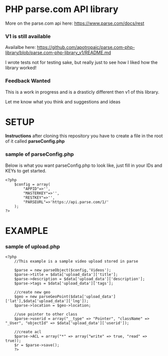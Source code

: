 PHP parse.com API library
===========================
More on the parse.com api here: https://www.parse.com/docs/rest

### V1 is still available ###
Availalbe here: https://github.com/apotropaic/parse.com-php-library/blob/parse.com-php-library_v1/README.md

I wrote tests not for testing sake, but really just to see how I liked how the library worked!

### Feedback Wanted ###

This is a work in progress and is a drasticly different then v1 of this library.

Let me know what you think and suggestions and ideas


SETUP
=========================

**Instructions** after cloning this repository you have to create a file in the root of it called **parseConfig.php**

### sample of parseConfig.php ###

Below is what you want parseConfig.php to look like, just fill in your IDs and KEYs to get started.

```
<?php
    $config = array(
        "APPID"=>'',
        "MASTERKEY"=>'',
        "RESTKEY"=>'',
        "PARSEURL"=>'https://api.parse.com/1/'
    );
?>
```



EXAMPLE
=========================

### sample of upload.php ###

```
<?php 
    //This example is a sample video upload stored in parse
    
    $parse = new parseObject($config,'Videos');
    $parse->title = $data['upload_data']['title'];
    $parse->description = $data['upload_data']['description'];
    $parse->tags = $data['upload_data']['tags'];
    
    //create new geo
    $geo = new parseGeoPoint($data['upload_data']['lat'],$data['upload_data']['lng']);
    $parse->location = $geo->location;
    
    //use pointer to other class
    $parse->userid = array("__type" => "Pointer", "className" => "_User", "objectId" => $data['upload_data']['userid']);
    
    //create acl
    $parse->ACL = array("*" => array("write" => true, "read" => true));
    $r = $parse->save();
    ?>
```

